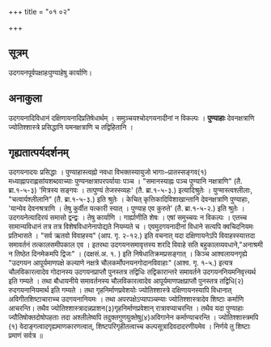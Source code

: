 +++
title = "०१ ०२"

+++
## सूत्रम्  
उदगयनपूर्वपक्षाहःपुण्याहेषु कार्याणि।

## अनाकुला  
उदगयनादिविधानं दक्षिणायनादिप्रतिषेधार्थम् ।
समुञ्चयश्चोदगयनादीनां न विकल्पः ।
**पुण्याहाः** देवनक्षत्राणि ज्योतिश्शास्त्रे प्रसिद्धानि यमनक्षत्राणि च तद्विहितानि ।


## गृह्यतात्पर्यदर्शनम्  
उदगयनादयः प्रसिद्धाः ।
पुण्याहास्त्वह्नो नवधा विभक्तस्यायुजो भागाः–प्रातस्सङ्गव(१) मध्याह्नापराह्णसांयशब्दवाच्याः पुण्यनक्षत्रापरपर्यायाः पञ्च ।
"समानस्याह्नः पञ्च पुण्यानि नक्षत्राणि" (तै. ब्रा.१-५-३) 'मित्रस्य सङ्गवः ।
तत्पुण्यं तेजस्स्व्यहः' (तै. ब्रा.१-५-३.) इत्यादिश्रुतेः ।
युग्मास्त्वश्लीलाः, "चत्वार्यश्लीलानि" (तै. ब्रा.१-५-३.) इति श्रुतेः ।
केचित् कृत्तिकादिविशाखान्तानि देवनक्षत्राणि पुण्याहाः, 'यान्येव देवनश्रत्राणि ।
तेषु कुर्वीत यत्कारी स्यात् ।
पुण्याह एव कुरुते' (तै. ब्रा.१-५-२.) इति श्रुतेः ।
उदगयनेत्यादिरयं समासो द्वन्द्वः ।
तेषु कार्याणि ।
गार्ह्याणीति शेषः ।
एषां समुच्चयः न विकल्पः ।
एतच्च सामान्यविधानं तत्र तत्र विशेषविधानेनापोद्यते नियम्यते च ।
एवमुदगयनादीनां विधाने सत्यपि क्वचिदनियमः प्रतिभासते ।
"सर्व ऋतवो विवाहस्य" (आप. गृ. २-१२.) इति वचनात् यदा दक्षिणायनेऽपि विवाहस्स्यात्तदा समावर्तनं तत्कालसमीपकाल एव ।
इतरथा उदगयनसमावृत्तस्य शरदि विवाहे सति बहुकालव्यवधाने,"अनाश्रमी न तिष्ठेत दिनमेकमपि द्विजः" ।
(दक्षसं.अ. १. ) इति निषेधातिक्रमप्रसङ्गात् ।
किञ्च आश्वलायनगृह्ये "उदगयन आपूर्यमाणपक्षे कल्याणे नक्षत्रे चौलकर्मोपनयनगोदानविवाहाः" (आश्व. गृ. १-५.) इत्यत्र चौलविकारत्वादेव गोदानस्य उदगयनप्राप्तौ पुनस्तत्र तद्विधिः तद्विकारान्तरे समावर्तने उदगयननियमनिवृत्त्यर्थ इति गम्यते ।
तथा बौधायनीये समावर्तनस्य चौलविकारत्वादेव आपूर्यमाणपक्षप्राप्तौ पुनस्तत्र तद्विधि(२) रुदगयनानियमार्थ इति गम्यते ।
तथा गृहनिर्माणप्रवेशयोः ज्योतिश्शास्त्रे दक्षिणायनस्यापि विधानात् अविगीतशिष्टाचाराच्च उदगयनानियमः ।
तथा अपरपक्षेऽप्यापञ्चम्याः
ज्योतिश्शास्त्रादेव शिष्टाः कर्माणि आचरन्ति। तथैव ज्योतिश्शास्त्रादन्नप्राशन(३)गृहनिर्माणप्रवेशान् रात्रावप्याचरन्ति ।
तथैव यदा पुण्याहाः ज्यौतिषोक्तदोषोपहताः तदा अश्लीलेष्वपि  तदुक्तगुणयुक्तेषु(४)अविगानेन कर्माण्याचरन्ति ।
ज्योतिश्शास्त्रमपि (१)
वेदाङ्गत्वादगृह्यमाणकारणत्वात्, शिष्टपरिगृहीतत्वाच्च कल्पसूत्रादिवदादरणीयमेव ।
निर्णये तु शिष्टाः प्रमाणं सर्वत्र ॥
